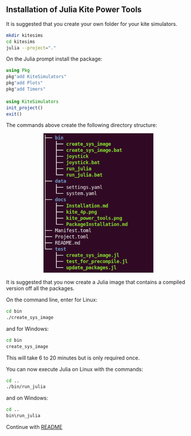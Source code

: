 ## Installation of Julia Kite Power Tools

It is suggested that you create your own folder for your kite simulators.
```bash
mkdir kitesims
cd kitesims
julia --project="."
```
On the Julia prompt install the package:
```julia
using Pkg
pkg"add KiteSimulators"
pkg"add Plots"
pkg"add Timers"

using KiteSimulators
init_project()
exit()
```
The commands above create the following directory structure:

<p align="center"><img src="dir_structure.png" width="300" /></p>

It is suggested that you now create a Julia image that contains a compiled version off all the packages.

On the command line, enter for Linux:
```bash
cd bin
./create_sys_image
```
and for Windows:
```bash
cd bin
create_sys_image
```
This will take 6 to 20 minutes but is only required once.

You can now execute Julia on Linux with the commands:
```bash
cd ..
./bin/run_julia
```
and on Windows:
```bash
cd ..
bin\run_julia
```

Continue with [README](../README.md)
